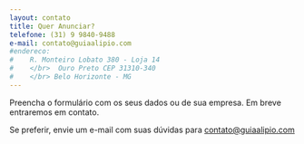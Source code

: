 ```yaml
---
layout: contato
title: Quer Anunciar?
telefone: (31) 9 9840-9488
e-mail: contato@guiaalipio.com
#endereco: 
#    R. Monteiro Lobato 380 - Loja 14 
#    </br>  Ouro Preto CEP 31310-340 
#    </br> Belo Horizonte - MG
---
```

Preencha o formulário com os seus dados ou de sua empresa. Em breve entraremos em contato.

Se preferir, envie um e-mail com suas dúvidas para contato@guiaalipio.com
